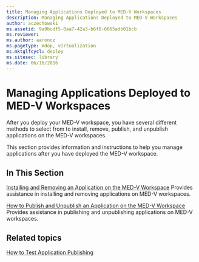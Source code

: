 ```yaml
---
title: Managing Applications Deployed to MED-V Workspaces
description: Managing Applications Deployed to MED-V Workspaces
author: aczechowski
ms.assetid: 9a9bcdf5-0aa7-42a3-b6f0-6065adb01bcb
ms.reviewer:
ms.author: aaroncz
ms.pagetype: mdop, virtualization
ms.mktglfcycl: deploy
ms.sitesec: library
ms.date: 06/16/2016
---
```



# Managing Applications Deployed to MED-V Workspaces


After you deploy your MED-V workspace, you have several different methods to select from to install, remove, publish, and unpublish applications on the MED-V workspaces.

This section provides information and instructions to help you manage applications after you have deployed the MED-V workspace.

## In This Section


<a href="" id="installing-and-removing-an-application-on-the-med-v-workspace"></a>[Installing and Removing an Application on the MED-V Workspace](installing-and-removing-an-application-on-the-med-v-workspace.md)
Provides assistance in installing and removing applications on MED-V workspaces.

<a href="" id="how-to-publish-and-unpublish-an-application-on-the-med-v-workspace"></a>[How to Publish and Unpublish an Application on the MED-V Workspace](how-to-publish-and-unpublish-an-application-on-the-med-v-workspace.md)
Provides assistance in publishing and unpublishing applications on MED-V workspaces.

## Related topics


[How to Test Application Publishing](how-to-test-application-publishing.md)

 

 






